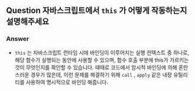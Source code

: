 ## Question 자바스크립트에서 `this` 가 어떻게 작동하는지 설명해주세요

### Answer

- `this` 는 자바스크립트 런타임 시에 바인딩이 이루어지는 실행 컨텍스트 중 하나로, 해당 함수가 실행되는 동안에 사용할 수 있으며, 함수 호출 부분에 this가 가르키는 것이 무엇인지를 확인할 수 있습니다. 때때로 코드에서 암시적 바인딩에 의해 혼란스러운 경우가 많은데, 이런 문제를 해결하기 위해 `call` , `apply` 같은 내장 유틸리티를 사용하여 명시적으로 바인딩 해줍니다.
